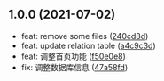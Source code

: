 ## 1.0.0 (2021-07-02)

* feat: remove some files ([240cd8d](https://github.com/edgardong/xscms/commit/240cd8d))
* feat: update relation table ([a4c9c3d](https://github.com/edgardong/xscms/commit/a4c9c3d))
* feat: 调整首页功能 ([f50e0e8](https://github.com/edgardong/xscms/commit/f50e0e8))
* fix: 调整数据库信息 ([47a58fd](https://github.com/edgardong/xscms/commit/47a58fd))



